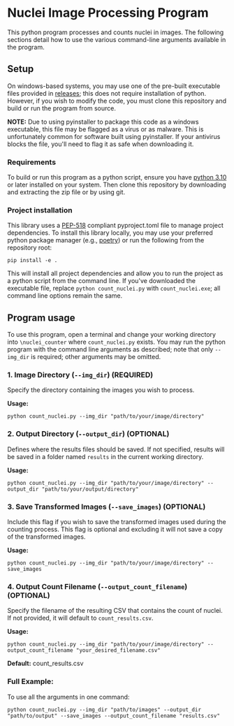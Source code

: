 # **Nuclei Image Processing Program**

This python program processes and counts nuclei in images. The following sections detail how to use the various command-line arguments available in the program. 

## Setup
On windows-based systems, you may use one of the pre-built executable files provided in [releases](/releases); this does not require installation of python. However, if you wish to modify the code, you must clone this repository and build or run the program from source.

**NOTE:** Due to using pyinstaller to package this code as a windows executable, this file may be flagged as a virus or as malware. This is unfortunately common for software built using pyinstaller. If your antivirus blocks the file, you'll need to flag it as safe when downloading it.

### Requirements
To build or run this program as a python script, ensure you have [python 3.10](https://www.python.org/downloads/) or later installed on your system. Then clone this repository by downloading and extracting the zip file or by using git. 

### Project installation
This library uses a [PEP-518](https://peps.python.org/pep-0518/) compliant pyproject.toml file to manage project dependencies. To install this library locally, you may use your preferred python package manager (e.g., [poetry](https://python-poetry.org/)) or run the following from the repository root:

```
pip install -e .
```

This will install all project dependencies and allow you to run the project as a python script from the command line. If you've downloaded the executable file, replace `python count_nuclei.py` with `count_nuclei.exe`; all command line options remain the same.

## Program usage
To use this program, open a terminal and change your working directory into `\nuclei_counter` where `count_nuclei.py` exists. You may run the python program with the  command line arguments as described; note that only `--img_dir` is required; other arguments may be omitted.

### **1. Image Directory (`--img_dir`) (REQUIRED)**

Specify the directory containing the images you wish to process.

**Usage:**

```
python count_nuclei.py --img_dir "path/to/your/image/directory"
```

### **2. Output Directory (`--output_dir`) (OPTIONAL)**

Defines where the results files should be saved. If not specified, results will be saved in a folder named `results` in the current working directory.

**Usage:**

```
python count_nuclei.py --img_dir "path/to/your/image/directory" --output_dir "path/to/your/output/directory"
```

### **3. Save Transformed Images (`--save_images`) (OPTIONAL)**

Include this flag if you wish to save the transformed images used during the counting process. This flag is optional and excluding it will not save a copy of the transformed images.

**Usage:**

```
python count_nuclei.py --img_dir "path/to/your/image/directory" --save_images
```

### **4. Output Count Filename (`--output_count_filename`) (OPTIONAL)**

Specify the filename of the resulting CSV that contains the count of nuclei. If not provided, it will default to `count_results.csv`.

**Usage:**

```
python count_nuclei.py --img_dir "path/to/your/image/directory" --output_count_filename "your_desired_filename.csv"
```

**Default:**
count_results.csv

### **Full Example**:

To use all the arguments in one command:

```
python count_nuclei.py --img_dir "path/to/images" --output_dir "path/to/output" --save_images --output_count_filename "results.csv"
```
